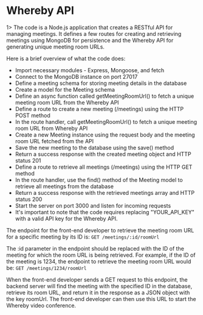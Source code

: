 <h1> Whereby API</h1>1>
The code is a Node.js application that creates a RESTful API for managing meetings. It defines a few routes for creating and retrieving meetings using MongoDB for persistence and the Whereby API for generating unique meeting room URLs.

Here is a brief overview of what the code does:
<ul>
<li> Import necessary modules - Express, Mongoose, and fetch </li>
<li> Connect to the MongoDB instance on port 27017 </li>
<li> Define a meeting schema for storing meeting details in the database </li>
<li> Create a model for the Meeting schema </li>
<li> Define an async function called getMeetingRoomUrl() to fetch a unique meeting room URL from the Whereby API </li>
<li> Define a route to create a new meeting (/meetings) using the HTTP POST method </li>
<li> In the route handler, call getMeetingRoomUrl() to fetch a unique meeting room URL from Whereby API </li>
<li> Create a new Meeting instance using the request body and the meeting room URL fetched from the API </li>
<li> Save the new meeting to the database using the save() method </li>
<li> Return a success response with the created meeting object and HTTP status 201 </li>
<li> Define a route to retrieve all meetings (/meetings) using the HTTP GET method </li>
<li> In the route handler, use the find() method of the Meeting model to retrieve all meetings from the database </li>
<li> Return a success response with the retrieved meetings array and HTTP status 200 </li>
<li> Start the server on port 3000 and listen for incoming requests </li>
<li> It's important to note that the code requires replacing "YOUR_API_KEY" with a valid API key for the Whereby API. </li>
</ul>

The endpoint for the front-end developer to retrieve the meeting room URL for a specific meeting by its ID is:
`GET /meetings/:id/roomUrl`

The :id parameter in the endpoint should be replaced with the ID of the meeting for which the room URL is being retrieved.
For example, if the ID of the meeting is 1234, the endpoint to retrieve the meeting room URL would be:
`GET /meetings/1234/roomUrl`

When the front-end developer sends a GET request to this endpoint, the backend server will find the meeting with the specified ID in the database, 
retrieve its room URL, and return it in the response as a JSON object with the key roomUrl. 
The front-end developer can then use this URL to start the Whereby video conference.
